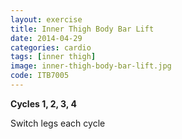 ```yaml
---
layout: exercise
title: Inner Thigh Body Bar Lift
date: 2014-04-29
categories: cardio
tags: [inner thigh]
image: inner-thigh-body-bar-lift.jpg
code: ITB7005
---
```


**Cycles 1, 2, 3, 4**

Switch legs each cycle
